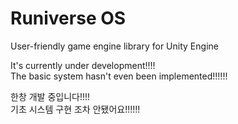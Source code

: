 # Runiverse OS
User-friendly game engine library for Unity Engine

It's currently under development!!!!\
The basic system hasn't even been implemented!!!!!!

한창 개발 중입니다!!!!\
기초 시스템 구현 조차 안됐어요!!!!!!